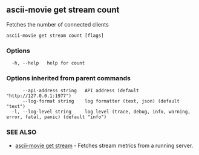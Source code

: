 ## ascii-movie get stream count

Fetches the number of connected clients

```
ascii-movie get stream count [flags]
```

### Options

```
  -h, --help   help for count
```

### Options inherited from parent commands

```
      --api-address string   API address (default "http://127.0.0.1:1977")
      --log-format string    log formatter (text, json) (default "text")
  -l, --log-level string     log level (trace, debug, info, warning, error, fatal, panic) (default "info")
```

### SEE ALSO

* [ascii-movie get stream](ascii-movie_get_stream.md)	 - Fetches stream metrics from a running server.

